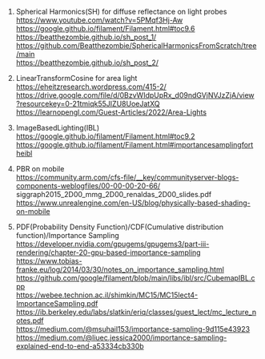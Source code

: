 1. Spherical Harmonics(SH) for diffuse reflectance on light probes  
	https://www.youtube.com/watch?v=5PMqf3Hj-Aw  
	https://google.github.io/filament/Filament.html#toc9.6  
	https://beatthezombie.github.io/sh_post_1/  
	https://github.com/Beatthezombie/SphericalHarmonicsFromScratch/tree/main  
	https://beatthezombie.github.io/sh_post_2/  
	
2. LinearTransformCosine for area light  
	https://eheitzresearch.wordpress.com/415-2/  
	https://drive.google.com/file/d/0BzvWIdpUpRx_d09ndGVjNVJzZjA/view?resourcekey=0-21tmiqk55JIZU8UoeJatXQ  
	https://learnopengl.com/Guest-Articles/2022/Area-Lights  
	
3. ImageBasedLighting(IBL)  
	https://google.github.io/filament/Filament.html#toc9.2  
	https://google.github.io/filament/Filament.html#importancesamplingfortheibl  
	
4. PBR on mobile  
	https://community.arm.com/cfs-file/__key/communityserver-blogs-components-weblogfiles/00-00-00-20-66/  siggraph2015_2D00_mmg_2D00_renaldas_2D00_slides.pdf  
	https://www.unrealengine.com/en-US/blog/physically-based-shading-on-mobile  

5. PDF(Probability Density Function)/CDF(Cumulative distribution function)/Importance Sampling  
   https://developer.nvidia.com/gpugems/gpugems3/part-iii-rendering/chapter-20-gpu-based-importance-sampling  
   https://www.tobias-franke.eu/log/2014/03/30/notes_on_importance_sampling.html  
   https://github.com/google/filament/blob/main/libs/ibl/src/CubemapIBL.cpp  
   https://webee.technion.ac.il/shimkin/MC15/MC15lect4-ImportanceSampling.pdf  
   https://ib.berkeley.edu/labs/slatkin/eriq/classes/guest_lect/mc_lecture_notes.pdf  
   https://medium.com/@msuhail153/importance-sampling-9d115e43923  
   https://medium.com/@liuec.jessica2000/importance-sampling-explained-end-to-end-a53334cb330b  


